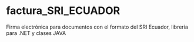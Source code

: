 # factura_SRI_ECUADOR
Firma electrónica para documentos con el formato del SRI Ecuador, libreria para .NET y clases JAVA

